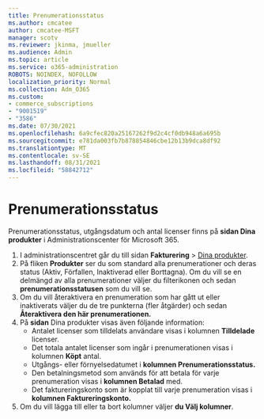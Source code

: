 ```yaml
---
title: Prenumerationsstatus
ms.author: cmcatee
author: cmcatee-MSFT
manager: scotv
ms.reviewer: jkinma, jmueller
ms.audience: Admin
ms.topic: article
ms.service: o365-administration
ROBOTS: NOINDEX, NOFOLLOW
localization_priority: Normal
ms.collection: Adm_O365
ms.custom:
- commerce_subscriptions
- "9001519"
- "3586"
ms.date: 07/30/2021
ms.openlocfilehash: 6a9cfec820a25167262f9d2c4cf0db948a6a695b
ms.sourcegitcommit: e781da003fb7b878854846cbe12b13b9dca8df92
ms.translationtype: MT
ms.contentlocale: sv-SE
ms.lasthandoff: 08/31/2021
ms.locfileid: "58842712"
---
```

# <a name="subscription-status"></a>Prenumerationsstatus

Prenumerationsstatus, utgångsdatum och antal licenser finns på **sidan Dina produkter** i Administrationscenter för Microsoft 365.

1. I administrationscentret går du till sidan **Fakturering** > [Dina produkter](https://go.microsoft.com/fwlink/p/?linkid=842054).
2. På fliken **Produkter** ser du som standard alla prenumerationer och deras status (Aktiv, Förfallen, Inaktiverad eller Borttagna). Om du vill se en delmängd av alla prenumerationer väljer du filterikonen och sedan **prenumerationsstatusen** som du vill se.
3. Om du vill återaktivera en prenumeration som har gått ut eller inaktiverats väljer du de tre punkterna (fler åtgärder) och sedan **Återaktivera den här prenumerationen.**
4. På **sidan** Dina produkter visas även följande information:
    - Antalet licenser som tilldelats användare visas i kolumnen **Tilldelade** licenser.
    - Det totala antalet licenser som ingår i prenumerationen visas i kolumnen **Köpt** antal.
    - Utgångs- eller förnyelsedatumet i **kolumnen Prenumerationsstatus.**
    - Den betalningsmetod som används för att betala för varje prenumeration visas i **kolumnen Betalad** med.
    - Det faktureringskonto som är kopplat till varje prenumeration visas i **kolumnen Faktureringskonto.**
5. Om du vill lägga till eller ta bort kolumner väljer **du Välj kolumner**.